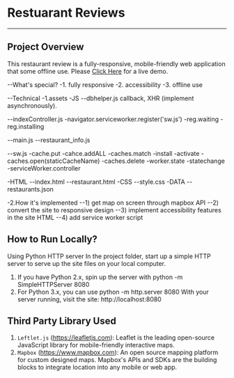# Restuarant Reviews
---
## Project Overview
This restaurant review is a fully-responsive, mobile-friendly web application that some offline use. Please [Click Here](https://shijingl.github.io/Restaurant_Review/) for a live demo. 

--What's special?
-1. fully responsive
-2. accessibility
-3. offline use

--Technical
-1.assets
-JS
--dbhelper.js
callback, XHR (implement asynchronously). 

--indexController.js
-navigator.serviceworker.register('sw.js')
-reg.waiting
-reg.installing

--main.js
--restaurant_info.js

--sw.js
-cache.put
-cahce.addALL
-caches.match
-install
-activate
-caches.open(staticCacheName)
-caches.delete
-worker.state
-statechange
-serviceWorker.controller

-HTML
--index.html
--restaurant.html
-CSS
--style.css
-DATA
--restaurants.json


-2.How it's implemented
--1) get map on screen through mapbox API
--2) convert the site to responsive design
--3) implement accessibility features in the site HTML
--4) add service worker script

## How to Run Locally?
Using Python HTTP server In the project folder, start up a simple HTTP server to serve up the site files on your local computer.
1. If you have Python 2.x, spin up the server with python -m SimpleHTTPServer 8080
2. For Python 3.x, you can use python -m http.server 8080
With your server running, visit the site: http://localhost:8080

## Third Party Library Used
1. `Leftlet.js` (https://leafletjs.com): Leaflet is the leading open-source JavaScript library for mobile-friendly interactive maps. 
2. `Mapbox` (https://www.mapbox.com): An open source mapping platform for custom designed maps. Mapbox's APIs and SDKs are the building blocks to integrate location into any mobile or web app.
